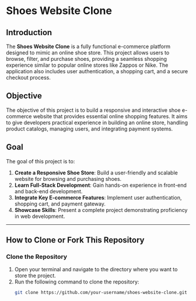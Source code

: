 # Shoes Website Clone

## Introduction
The **Shoes Website Clone** is a fully functional e-commerce platform designed to mimic an online shoe store. This project allows users to browse, filter, and purchase shoes, providing a seamless shopping experience similar to popular online stores like Zappos or Nike. The application also includes user authentication, a shopping cart, and a secure checkout process.

## Objective
The objective of this project is to build a responsive and interactive shoe e-commerce website that provides essential online shopping features. It aims to give developers practical experience in building an online store, handling product catalogs, managing users, and integrating payment systems.

## Goal
The goal of this project is to:
1. **Create a Responsive Shoe Store**: Build a user-friendly and scalable website for browsing and purchasing shoes.
2. **Learn Full-Stack Development**: Gain hands-on experience in front-end and back-end development.
3. **Integrate Key E-commerce Features**: Implement user authentication, shopping cart, and payment gateway.
4. **Showcase Skills**: Present a complete project demonstrating proficiency in web development.

---

## How to Clone or Fork This Repository

### Clone the Repository
1. Open your terminal and navigate to the directory where you want to store the project.
2. Run the following command to clone the repository:
   ```bash
   git clone https://github.com/your-username/shoes-website-clone.git
